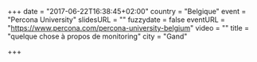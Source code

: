 +++
date = "2017-06-22T16:38:45+02:00"
country = "Belgique"
event = "Percona University"
slidesURL = ""
fuzzydate = false
eventURL = "https://www.percona.com/percona-university-belgium"
video = ""
title = "quelque chose à propos de monitoring"
city = "Gand"

+++

